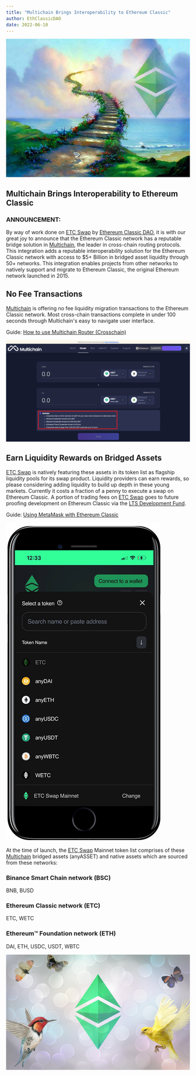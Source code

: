 ```yaml
---
title: "Multichain Brings Interoperability to Ethereum Classic"
author: EthClassicDAO
date: 2022-06-10
---
```


![Ethereum Classic added to Multichain Router Integration](./etc-stairs-to-heaven.png)

## Multichain Brings Interoperability to Ethereum Classic

### ANNOUNCEMENT:

By way of work done on [ETC Swap](https://etcswap.org) by [Ethereum Classic DAO](https://ethereumclassicdao.org), it is with our great joy to announce that the Ethereum Classic network has a reputable bridge solution in [Multichain](https://multichain.org), the leader in cross-chain routing protocols. This integration adds a reputable interoperability solution for the Ethereum Classic network with access to $5+ Billion in bridged asset liquidity through 50+ networks. This integration enables projects from other networks to natively support and migrate to Ethereum Classic, the original Ethereum network launched in 2015.
 
 ## No Fee Transactions
 
[Multichain](https://multichain.org) is offering no fee liquidity migration transactions to the Ethereum Classic network. Most cross-chain transactions complete in under 100 seconds through Multichain's easy to navigate user interface.

Guide: [How to use Multichain Router (Crosschain)](https://youtu.be/G8vN2c2Mhc4)

 ![No Fee transactions on Multichain Cross-Chain Router Protocol](./mutlichain-no-fees.png)
 
## Earn Liquidity Rewards on Bridged Assets

[ETC Swap](https://etcswap.org) is natively featuring these assets in its token list as flagship liquidity pools for its swap product. Liquidity providers can earn rewards, so please considering adding liquidity to build up depth in these young markets. Currently it costs a fraction of a penny to execute a swap on Ethereum Classic. A portion of trading fees on [ETC Swap](https://swap.ethereumclassic.com) goes to future proofing development on Ethereum Classic via the [LTS Development Fund](https://gitcoin.co/grants/412/ethereum-classic-dao-defi-stack).

Guide: [Using MetaMask with Ethereum Classic](https://ethereumclassic.org/guides/metamask)

![ETC Swap Assets](./etc-swap-assets.png)

At the time of launch, the [ETC Swap](https://swap.ethereumclassic.com) Mainnet token list comprises of these [Multichain](https://multichain.org) bridged assets (anyASSET) and native assets which are sourced from these networks:

### Binance Smart Chain network (BSC)

BNB, BUSD

### Ethereum Classic network (ETC)

ETC, WETC

### Ethereum™ Foundation network (ETH)

DAI, ETH, USDC, USDT, WBTC

![Multichain integration provides Ethereum Classic with EVM connectivity](./etc-buzz.png)
